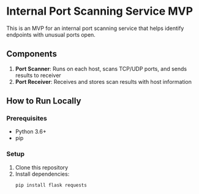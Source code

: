 # Internal Port Scanning Service MVP

This is an MVP for an internal port scanning service that helps identify endpoints with unusual ports open.

## Components

1. **Port Scanner**: Runs on each host, scans TCP/UDP ports, and sends results to receiver
2. **Port Receiver**: Receives and stores scan results with host information

## How to Run Locally

### Prerequisites
- Python 3.6+
- pip

### Setup

1. Clone this repository
2. Install dependencies:
   ```bash
   pip install flask requests

